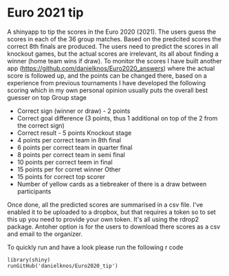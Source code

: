 # Euro 2021 tip

A shinyapp to tip the scores in the Euro 2020 (2021). The users guess the scores in each of the 36 group matches. Based on the predcited scores the correct 8th finals are produced. The users need to predict the scores in all knockout games, but the actual scores are irrelevant, its all about finding a winner (home team wins if draw).
To monitor the scores I have built another app (https://github.com/danielknos/Euro2020_answers) where the actual score is followed up, and the points can be changed there, based on a experience from previous tournaments I have developed the following scoring which in my own personal opinion usually puts the overall best guesser on top
Group stage
- Correct sign (winner or draw) - 2 points
- Correct goal difference (3 points, thus 1 additional on top of the 2 from the correct sign)
- Correct result - 5 points
Knockout stage
- 4 points per correct team in 8th final
- 6 points per correct team in quarter final
- 8 points per correct team in semi final
- 10 points per correct teem in final
- 15 points per for corret winner
Other
- 15 points for correct top scorer
- Number of yellow cards as a tiebreaker of there is a draw between participants

Once done, all the predicted scores are summarised in a csv file. I've enabled it to be uploaded to a dropbox, but that requires a token so to set this up you need to provide your own token. It's all using the rdrop2 package. Antoher option is for the users to download there scores as a csv and email to the organizer.

To quickly run and have a look please run the following r code

```
library(shiny)
runGitHub('danielknos/Euro2020_tip')
```